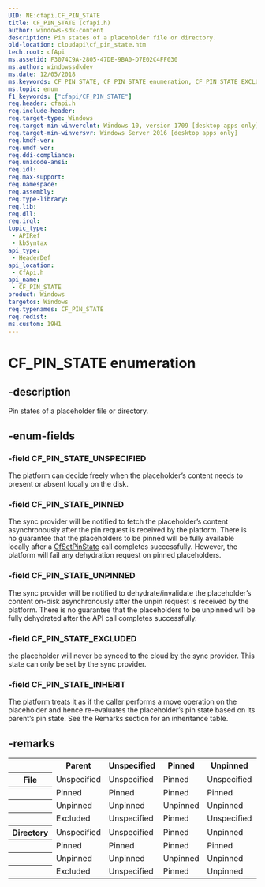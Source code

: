 ```yaml
---
UID: NE:cfapi.CF_PIN_STATE
title: CF_PIN_STATE (cfapi.h)
author: windows-sdk-content
description: Pin states of a placeholder file or directory.
old-location: cloudapi\cf_pin_state.htm
tech.root: cfApi
ms.assetid: F3074C9A-2805-47DE-9BA0-D7E02C4FF030
ms.author: windowssdkdev
ms.date: 12/05/2018
ms.keywords: CF_PIN_STATE, CF_PIN_STATE enumeration, CF_PIN_STATE_EXCLUDED, CF_PIN_STATE_INHERIT, CF_PIN_STATE_PINNED, CF_PIN_STATE_UNPINNED, CF_PIN_STATE_UNSPECIFIED, cfapi/CF_PIN_STATE, cfapi/CF_PIN_STATE_EXCLUDED, cfapi/CF_PIN_STATE_INHERIT, cfapi/CF_PIN_STATE_PINNED, cfapi/CF_PIN_STATE_UNPINNED, cfapi/CF_PIN_STATE_UNSPECIFIED, cloudApi.cf_pin_state
ms.topic: enum
f1_keywords: ["cfapi/CF_PIN_STATE"]
req.header: cfapi.h
req.include-header: 
req.target-type: Windows
req.target-min-winverclnt: Windows 10, version 1709 [desktop apps only]
req.target-min-winversvr: Windows Server 2016 [desktop apps only]
req.kmdf-ver: 
req.umdf-ver: 
req.ddi-compliance: 
req.unicode-ansi: 
req.idl: 
req.max-support: 
req.namespace: 
req.assembly: 
req.type-library: 
req.lib: 
req.dll: 
req.irql: 
topic_type:
 - APIRef
 - kbSyntax
api_type:
 - HeaderDef
api_location:
 - CfApi.h
api_name:
 - CF_PIN_STATE
product: Windows
targetos: Windows
req.typenames: CF_PIN_STATE
req.redist: 
ms.custom: 19H1
---
```


# CF_PIN_STATE enumeration


## -description


Pin states of a placeholder file or directory.


## -enum-fields




### -field CF_PIN_STATE_UNSPECIFIED

The platform can decide freely when the placeholder’s content needs to present or absent locally on the disk.


### -field CF_PIN_STATE_PINNED

The sync provider will be notified to fetch the placeholder’s content asynchronously after the pin request is received by the platform. There is no guarantee that the placeholders to be pinned will be fully available locally after a <a href="https://docs.microsoft.com/windows/desktop/api/cfapi/nf-cfapi-cfsetpinstate">CfSetPinState</a> call completes successfully. However, the platform will fail any dehydration request on pinned placeholders.


### -field CF_PIN_STATE_UNPINNED

The sync provider will be notified to dehydrate/invalidate the placeholder’s content on-disk asynchronously after the unpin request is received by the platform. There is no guarantee that the placeholders to be unpinned will be fully dehydrated after the API call completes successfully.


### -field CF_PIN_STATE_EXCLUDED

the placeholder will never be synced to the cloud by the sync provider. This state can only be set by the sync provider.


### -field CF_PIN_STATE_INHERIT

The platform treats it as if the caller performs a move operation on the placeholder and hence re-evaluates the placeholder’s pin state based on its parent’s pin state. See the Remarks section for an inheritance table.


## -remarks



<table>
<tr>
<th></th>
<th>Parent</th>
<th>Unspecified</th>
<th>Pinned</th>
<th>Unpinned</th>
<th>Excluded</th>
</tr>
<tr>
<th>File</th>
<td>Unspecified</td>
<td>Unspecified</td>
<td>Pinned</td>
<td>Unspecified</td>
<td>Excluded</td>
</tr>
<tr>
<th></th>
<td>Pinned</td>
<td>Pinned</td>
<td>Pinned</td>
<td>Pinned</td>
<td>Excluded</td>
</tr>
<tr>
<th></th>
<td>Unpinned</td>
<td>Unpinned</td>
<td>Unpinned</td>
<td>Unpinned</td>
<td>Excluded</td>
</tr>
<tr>
<th></th>
<td>Excluded</td>
<td>Unspecified</td>
<td>Pinned</td>
<td>Unspecified</td>
<td>Excluded</td>
</tr>
<tr>
<th>Directory</th>
<td>Unspecified</td>
<td>Unspecified</td>
<td>Pinned</td>
<td>Unpinned</td>
<td>Excluded</td>
</tr>
<tr>
<th></th>
<td>Pinned</td>
<td>Pinned</td>
<td>Pinned</td>
<td>Pinned</td>
<td>Excluded</td>
</tr>
<tr>
<th></th>
<td>Unpinned</td>
<td>Unpinned</td>
<td>Unpinned</td>
<td>Unpinned</td>
<td>Excluded</td>
</tr>
<tr>
<th></th>
<td>Excluded</td>
<td>Unspecified</td>
<td>Pinned</td>
<td>Unpinned</td>
<td>Excluded</td>
</tr>
</table>
 



